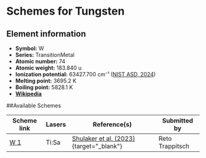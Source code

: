 # Schemes for Tungsten

## Element information

- **Symbol:** W
- **Series:** TransitionMetal
- **Atomic number:** 74
- **Atomic weight:** 183.840 u
- **Ionization potential:**  63427.700 cm⁻¹ ([NIST ASD, 2024](https://www.nist.gov/pml/atomic-spectra-database))
- **Melting point:** 3695.2 K
- **Boiling point:** 5828.1 K
- [**Wikipedia**](https://en.wikipedia.org/wiki/Tungsten)

##Available Schemes

|     Scheme link      | Lasers |                                 Reference(s)                                  |  Submitted by   |
| -------------------- | ------ | ----------------------------------------------------------------------------- | --------------- |
| [W 1](../w/w-001.md) | Ti:Sa  | [Shulaker et al. (2023)](https://doi.org/10.1039/D2JA00320A){target="_blank"} | Reto Trappitsch |
